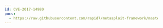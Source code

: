 ```yaml
---
id: CVE-2017-14980
pocs:
  - https://raw.githubusercontent.com/rapid7/metasploit-framework/master/modules/exploits/windows/http/syncbreeze_bof.rb
---
```


